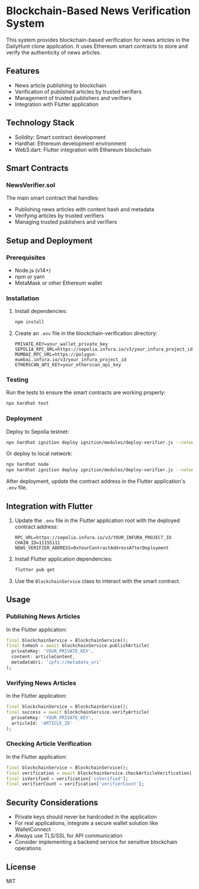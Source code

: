 # Blockchain-Based News Verification System

This system provides blockchain-based verification for news articles in the DailyHunt clone application. It uses Ethereum smart contracts to store and verify the authenticity of news articles.

## Features

- News article publishing to blockchain
- Verification of published articles by trusted verifiers
- Management of trusted publishers and verifiers
- Integration with Flutter application

## Technology Stack

- Solidity: Smart contract development
- Hardhat: Ethereum development environment
- Web3.dart: Flutter integration with Ethereum blockchain

## Smart Contracts

### NewsVerifier.sol

The main smart contract that handles:
- Publishing news articles with content hash and metadata
- Verifying articles by trusted verifiers
- Managing trusted publishers and verifiers

## Setup and Deployment

### Prerequisites

- Node.js (v14+)
- npm or yarn
- MetaMask or other Ethereum wallet

### Installation

1. Install dependencies:
   ```bash
   npm install
   ```

2. Create an `.env` file in the blockchain-verification directory:
   ```
   PRIVATE_KEY=your_wallet_private_key
   SEPOLIA_RPC_URL=https://sepolia.infura.io/v3/your_infura_project_id
   MUMBAI_RPC_URL=https://polygon-mumbai.infura.io/v3/your_infura_project_id
   ETHERSCAN_API_KEY=your_etherscan_api_key
   ```

### Testing

Run the tests to ensure the smart contracts are working properly:

```bash
npx hardhat test
```

### Deployment

Deploy to Sepolia testnet:

```bash
npx hardhat ignition deploy ignition/modules/deploy-verifier.js --network sepolia
```

Or deploy to local network:

```bash
npx hardhat node
npx hardhat ignition deploy ignition/modules/deploy-verifier.js --network localhost
```

After deployment, update the contract address in the Flutter application's `.env` file.

## Integration with Flutter

1. Update the `.env` file in the Flutter application root with the deployed contract address:
   ```
   RPC_URL=https://sepolia.infura.io/v3/YOUR_INFURA_PROJECT_ID
   CHAIN_ID=11155111
   NEWS_VERIFIER_ADDRESS=0xYourContractAddressAfterDeployment
   ```

2. Install Flutter application dependencies:
   ```bash
   flutter pub get
   ```

3. Use the `BlockchainService` class to interact with the smart contract.

## Usage

### Publishing News Articles

In the Flutter application:

```dart
final blockchainService = BlockchainService();
final txHash = await blockchainService.publishArticle(
  privateKey: 'YOUR_PRIVATE_KEY',
  content: articleContent,
  metadataUri: 'ipfs://metadata_uri'
);
```

### Verifying News Articles

In the Flutter application:

```dart
final blockchainService = BlockchainService();
final success = await blockchainService.verifyArticle(
  privateKey: 'YOUR_PRIVATE_KEY',
  articleId: 'ARTICLE_ID'
);
```

### Checking Article Verification

In the Flutter application:

```dart
final blockchainService = BlockchainService();
final verification = await blockchainService.checkArticleVerification('ARTICLE_ID');
final isVerified = verification['isVerified'];
final verifierCount = verification['verifierCount'];
```

## Security Considerations

- Private keys should never be hardcoded in the application
- For real applications, integrate a secure wallet solution like WalletConnect
- Always use TLS/SSL for API communication
- Consider implementing a backend service for sensitive blockchain operations

## License

MIT
